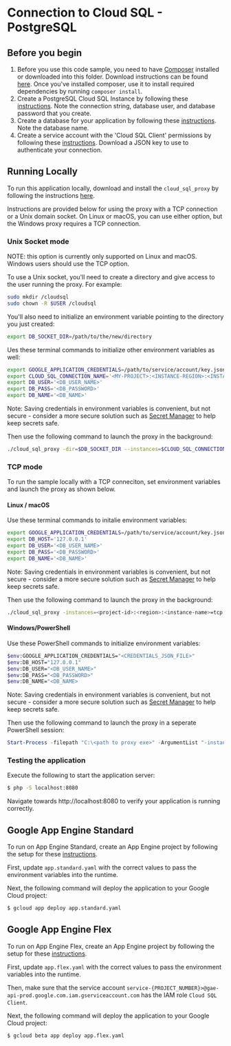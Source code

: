 # Connection to Cloud SQL - PostgreSQL

## Before you begin

1. Before you use this code sample, you need to have [Composer](https://getcomposer.org/) installed or downloaded into this folder. Download instructions can be found [here](https://getcomposer.org/download/). Once you've installed composer, use it to install required dependencies by running `composer install`.
2. Create a PostgreSQL Cloud SQL Instance by following these [instructions](https://cloud.google.com/sql/docs/postgres/create-instance). Note the connection string, database user, and database password that you create.
3. Create a database for your application by following these [instructions](https://cloud.google.com/sql/docs/postgres/create-manage-databases). Note the database name.
4. Create a service account with the 'Cloud SQL Client' permissions by following these [instructions](https://cloud.google.com/sql/docs/postgres/connect-external-app#4_if_required_by_your_authentication_method_create_a_service_account). Download a JSON key to use to authenticate your connection.

## Running Locally

To run this application locally, download and install the `cloud_sql_proxy` by following the instructions [here](https://cloud.google.com/sql/docs/postgres/sql-proxy#install).

Instructions are provided below for using the proxy with a TCP connection or a Unix domain socket. On Linux or macOS, you can use either option, but the Windows proxy requires a TCP connection.

### Unix Socket mode

NOTE: this option is currently only supported on Linux and macOS. Windows users should use the TCP option.

To use a Unix socket, you'll need to create a directory and give access to the user running the proxy. For example:

```bash
sudo mkdir /cloudsql
sudo chown -R $USER /cloudsql
```

You'll also need to initialize an environment variable pointing to the directory you just created:

```bash
export DB_SOCKET_DIR=/path/to/the/new/directory
```

Ues these terminal commands to initialize other environment variables as well:

```bash
export GOOGLE_APPLICATION_CREDENTIALS=/path/to/service/account/key.json
export CLOUD_SQL_CONNECTION_NAME='<MY-PROJECT>:<INSTANCE-REGION>:<INSTANCE-NAME>'
export DB_USER='<DB_USER_NAME>'
export DB_PASS='<DB_PASSWORD>'
export DB_NAME='<DB_NAME>'
```

Note: Saving credentials in environment variables is convenient, but not secure - consider a more secure solution such as [Secret Manager](https://cloud.google.com/secret-manager/) to help keep secrets safe.

Then use the following command to launch the proxy in the background:

```bash
./cloud_sql_proxy -dir=$DB_SOCKET_DIR --instances=$CLOUD_SQL_CONNECTION_NAME --credential_file=$GOOGLE_APPLICATION_CREDENTIALS &
```

### TCP mode

To run the sample locally with a TCP conneciton, set environment variables and launch the proxy as shown below.

#### Linux / macOS

Use these terminal commands to initalie environment variables:

```bash
export GOOGLE_APPLICATION_CREDENTIALS=/path/to/service/account/key.json
export DB_HOST='127.0.0.1'
export DB_USER='<DB_USER_NAME>'
export DB_PASS='<DB_PASSWORD>'
export DB_NAME='<DB_NAME>'
```

Note: Saving credentials in environment variables is convenient, but not secure - consider a more secure solution such as [Secret Manager](https://cloud.google.com/secret-manager/) to help keep secrets safe.

Then use the following command to launch the proxy in the background:

```bash
./cloud_sql_proxy -instances=<project-id>:<region>:<instance-name>=tcp:5432 -credential_file=$GOOGLE_APPLICAITON_CREDENTIALS &
```

#### Windows/PowerShell

Use these PowerShell commands to initialize environment variables:

```bash
$env:GOOGLE_APPLICATION_CREDENTIALS="<CREDENTIALS_JSON_FILE>"
$env:DB_HOST="127.0.0.1"
$env:DB_USER="<DB_USER_NAME>"
$env:DB_PASS="<DB_PASSWORD>"
$env:DB_NAME="<DB_NAME>
```

Note: Saving credentials in environment variables is convenient, but not secure - consider a more secure solution such as [Secret Manager](https://cloud.google.com/secret-manager/) to help keep secrets safe.

Then use the following command to launch the proxy in a seperate PowerShell session:

```powershell
Start-Process -filepath "C:\<path to proxy exe>" -ArgumentList "-instances=<project-id>:<region>:<instance-name>=tcp:5432 -credential_file=<CREDENTIALS_JSON_FILE>"
```

### Testing the application

Execute the following to start the application server:

```bash
$ php -S localhost:8080
```

Navigate towards http://localhost:8080 to verify your application is running correctly.

## Google App Engine Standard

To run on App Engine Standard, create an App Engine project by following the setup for these [instructions](https://cloud.google.com/appengine/docs/standard/php7/quickstart#before-you-begin).

First, update `app.standard.yaml` with the correct values to pass the environment variables into the runtime.

Next, the following command will deploy the application to your Google Cloud project:

```bash
$ gcloud app deploy app.standard.yaml
```

## Google App Engine Flex

To run on App Engine Flex, create an App Engine project by following the setup for these [instructions](https://cloud.google.com/appengine/docs/standard/php7/quickstart#before-you-begin).

First, update `app.flex.yaml` with the correct values to pass the environment variables into the runtime.

Then, make sure that the service account `service-{PROJECT_NUMBER}>@gae-api-prod.google.com.iam.gserviceaccount.com` has the IAM role `Cloud SQL Client`.

Next, the following command will deploy the application to your Google Cloud project:

```bash
$ gcloud beta app deploy app.flex.yaml
```

